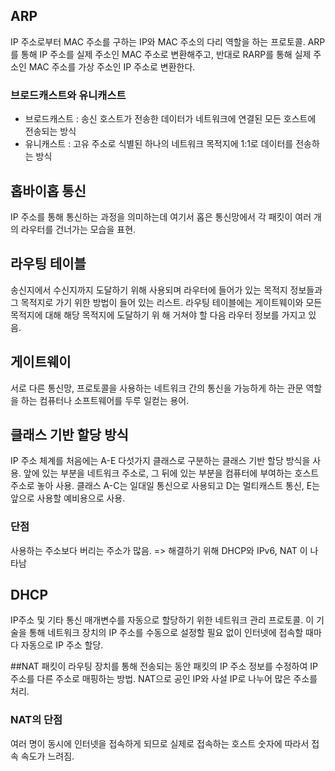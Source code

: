 ## ARP
IP 주소로부터 MAC 주소를 구하는 IP와 MAC 주소의 다리 역할을 하는 프로토콜. 
ARP를 통해 IP 주소를 실제 주소인 MAC 주소로 변환해주고, 반대로
RARP를 통해 실제 주소인 MAC 주소를 가상 주소인 IP 주소로 변환한다.

### 브로드캐스트와 유니캐스트
- 브로드캐스트 : 송신 호스트가 전송한 데이터가 네트워크에 연결된 모든 호스트에 전송되는 방식
- 유니캐스트 : 고유 주소로 식별된 하나의 네트워크 목적지에 1:1로 데이터를 전송하는 방식

## 홉바이홉 통신
IP 주소를 통해 통신하는 과정을 의미하는데 여기서 홉은 통신망에서 각 패킷이 여러 개의 라우터를 건너가는 모습을 표현.

## 라우팅 테이블
송신지에서 수신지까지 도달하기 위해 사용되며 라우터에 들어가 있는 목적지 정보들과 그 목적지로 가기 위한 방법이 들어 있는 리스트.
라우팅 테이블에는 게이트웨이와 모든 목적지에 대해 해당 목적지에 도달하기 위 해 거쳐야 할 다음 라우터 정보를 가지고 있음.

## 게이트웨이
서로 다른 통신망, 프로토콜을 사용하는 네트워크 간의 통신을 가능하게 하는 관문 역할을 하는 컴퓨터나 소프트웨어를 두루 일컫는 용어.

## 클래스 기반 할당 방식
IP 주소 체계를 처음에는 A-E 다섯가지 클래스로 구분하는 클래스 기반 할당 방식을 사용. 앞에 있는 부분을 네트워크 주소로, 그 뒤에 있는 부분을 컴퓨터에 부여하는
호스트 주소로 놓아 사용.
클래스 A-C는 일대일 통신으로 사용되고 D는 멀티캐스트 통신, E는 앞으로 사용할 예비용으로 사용.

### 단점 
사용하는 주소보다 버리는 주소가 많음. => 해결하기 위해 DHCP와 IPv6, NAT 이 나타남

## DHCP
IP주소 및 기타 통신 매개변수를 자동으로 할당하기 위한 네트워크 관리 프로토콜. 이 기술을 통해 네트워크 장치의 IP 주소를 수동으로 설정할 필요 없이
인터넷에 접속할 때마다 자동으로 IP 주소 할당.

##NAT
패킷이 라우팅 장치를 통해 전송되는 동안 패킷의 IP 주소 정보를 수정하여 IP 주소를 다른 주소로 매핑하는 방법.
NAT으로 공인 IP와 사설 IP로 나누어 많은 주소를 처리.

### NAT의 단점
여러 명이 동시에 인터넷을 접속하게 되므로 실제로 접속하는 호스트 숫자에 따라서 접속 속도가 느려짐.
